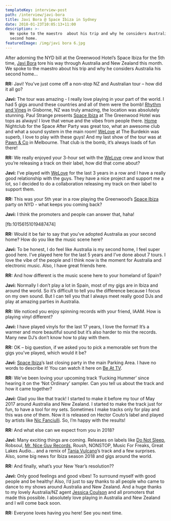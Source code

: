```yaml
---
templateKey: interview-post
path: /interview/javi-bora
title: Javi Bora @ Space Ibiza in Sydney
date: 2018-01-23T10:05:13+11:00
description: >-
  We spoke to the maestro  about his trip and why he considers Australia his
  second home.
featuredImage: /img/javi bora 6.jpg
---
```


After adorning the NYD bill at the Greenwood Hotel’s Space Ibiza for the 5th time, [Javi Bora](https://www.facebook.com/javiboramusic/) tore his way through Australia and New Zealand this month. We spoke to the maestro about his trip and why he considers Australia his second home...

**RR:** Javi! You’ve just come off a non-stop NZ and Australian tour – how did it all go?

**Javi:** The tour was amazing - I really love playing in your part of the world. I had 5 gigs around these countries and all of them were the bomb! [Rhythm and Vines](https://www.facebook.com/RhythmandVines/) in Gisborne, NZ was truly amazing, the location was absolutely stunning. Paul Strange presents [Space Ibiza](https://www.facebook.com/SpaceIbizainAustralia/) at The Greenwood Hotel was tops as always! I love that venue and the vibes from people there. [Home](https://www.facebook.com/homethevenue/) Nightclub for the Space After Party was great too, what an awesome club and what a sound system in the main room! [WeLove](https://www.facebook.com/welovesydneyunderground/) at The Burdekin was superb, I love to play with these guys! And my last show of the tour was at [Pawn & Co](https://www.facebook.com/PawnAndCo/) in Melbourne. That club is the bomb, it’s always loads of fun there!

**RR:** We really enjoyed your 3-hour set with the [WeLove](https://www.facebook.com/welovesydneyunderground/) crew and know that you’re releasing a track on their label, how did that come about?

**Javi:** I’ve played with [WeLove](https://www.facebook.com/welovesydneyunderground/) for the last 3 years in a row and I have a really good relationship with the guys. They have a nice project and support me a lot, so I decided to do a collaboration releasing my track on their label to support them.

**RR:** This was your 5th year in a row playing the Greenwood’s [Space Ibiza](https://www.facebook.com/SpaceIbizainAustralia/) party on NYD - what keeps you coming back?

**Javi:** I think the promoters and people can answer that, haha!

[fb:10156151019487474]

**RR:** Would it be fair to say that you’ve adopted Australia as your second home? How do you like the music scene here?

**Javi:** To be honest, I do feel like Australia is my second home, I feel super good here. I’ve played here for the last 5 years and I’ve done about 7 tours. I love the vibe of the people and I think now is the moment for Australia and electronic music. Also, I have great friends here.

**RR:** And how different is the music scene here to your homeland of Spain?

**Javi:** Normally I don’t play a lot in Spain, most of my gigs are in Ibiza and around the world. So it’s difficult to tell you the difference because I focus on my own sound. But I can tell you that I always meet really good DJs and play at amazing parties in Australia.

**RR:** We noticed you enjoy spinning records with your friend, IAAM. How is playing vinyl different?

**Javi:** I have played vinyls for the last 17 years, I love the format! It’s a warmer and more beautiful sound but it’s also harder to mix the records. Many new DJ’s don’t know how to play with them.

**RR:** OK – big question, if we asked you to pick a memorable set from the gigs you’ve played, which would it be?

**Javi:** [Space Ibiza](https://www.facebook.com/SpaceIbizainAustralia/)’s last closing party in the main Parking Area. I have no words to describe it! You can watch it here on [Be At TV](https://l.facebook.com/l.php?u=https%3A%2F%2Fbe-at.tv%2Fbrands%2Fspace-ibiza%2Fspace-closing-fiesta-2016-umf-stage%2Fjavi-bora-b2b-jose-de-divina&h=ATOwXUD6LL_us-SGs-ImbGWPZmxLtSIaRNJ_K2H3FwECjwARimJyRM0FZka9CEwVIg2v0ByVR4zRitwCaPheS_x5p3FA-9znJ_cBCuwcNP0uMUxFd-2jNpL2).

**RR:** We’ve been loving your upcoming track ‘Fucking Hummer’ since hearing it on the ‘Not Ordinary’ sampler. Can you tell us about the track and how it came together?

**Javi:** Glad you like that track! I started to make it before my tour of May 2017 around Australia and New Zealand. I started to make the track just for fun, to have a tool for my sets. Sometimes I make tracks only for play and this was one of them. Now it is released on Hector Couto’s label and played by artists like [Nic Fanciulli](https://www.facebook.com/nicfanciulli/). So, I’m happy with the results!

**RR:** And what else can we expect from you in 2018?

**Javi:** Many exciting things are coming. Releases on labels like [Do Not Sleep](https://www.facebook.com/donotsleepibiza/), Robsoul, [Mr. Nice Guy Records](https://www.facebook.com/mrniceguyrecords/), Roush, NONSTOP, Music For Freaks, Great Lakes Audio... and a remix of [Tania Vulcano](https://www.facebook.com/taniavulcano.official/)’s track and a few surprises. Also, some big news for Ibiza season 2018 and gigs around the world.

**RR:** And finally, what’s your New Year’s resolution??

**Javi:** Only good feelings and good vibes! To surround myself with good people and be healthy! Also, I’d just to say thanks to all people who came to dance to my shows around Australia and New Zealand. And a huge thanks to my lovely Australia/NZ agent [Jessica Coulson](https://www.facebook.com/jcmanagementau/) and all promoters that made this possible. I absolutely love playing in Australia and New Zealand and I will come back soon.

**RR:** Everyone loves having you here! See you next time.
